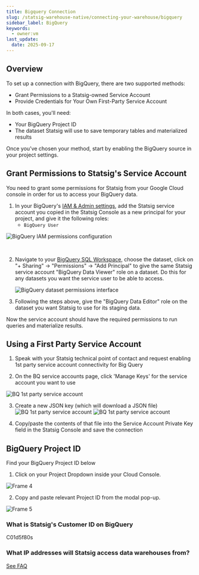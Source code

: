 ```yaml
---
title: Bigquery Connection
slug: /statsig-warehouse-native/connecting-your-warehouse/bigquery
sidebar_label: BigQuery
keywords:
  - owner:vm
last_update:
  date: 2025-09-17
---
```


## Overview

To set up a connection with BigQuery, there are two supported methods:

- Grant Permissions to a Statsig-owned Service Account 
- Provide Credentials for Your Own First-Party Service Account

In both cases, you'll need: 

- Your BigQuery Project ID
- The dataset Statsig will use to save temporary tables and materialized results

Once you’ve chosen your method, start by enabling the BigQuery source in your project settings.

## Grant Permissions to Statsig's Service Account

You need to grant some permissions for Statsig from your Google Cloud console in order for us to access your BigQuery data.

1. In your BigQuery's [IAM & Admin settings](https://console.cloud.google.com/iam-admin/), add the Statsig service account you copied in the Statsig Console as a new principal for your project, and give it the following roles:
   - `BigQuery User`

![BigQuery IAM permissions configuration](https://user-images.githubusercontent.com/87334575/198107543-b3bcc19a-3231-4128-be42-a5dd52fb168a.png)

<br />

2. Navigate to your [BigQuery SQL Workspace](https://console.cloud.google.com/bigquery), choose the dataset, click on "+ Sharing" -> "Permissions" -> "Add Principal" to give the same Statsig service account "BigQuery Data Viewer" role on a dataset. Do this for any datasets you want the service user to be able to access.

   ![BigQuery dataset permissions interface](https://user-images.githubusercontent.com/77478330/175113611-90e618ad-f6e8-4005-933e-2a5660a14466.png)

3. Following the steps above, give the "BigQuery Data Editor" role on the dataset you want Statsig to use for its staging data.

Now the service account should have the required permissions to run queries and materialize results.

## Using a First Party Service Account
1. Speak with your Statsig technical point of contact and request enabling 1st party service account connectivity for Big Query

2. On the BQ service accounts page, click 'Manage Keys' for the service account you want to use

![BQ 1st party service account](/img/1stprtybq.png)

3. Create a new JSON key (which will download a JSON file)
![BQ 1st party service account](/img/1stprtybq2.png)
![BQ 1st party service account](/img/1stprtybq3.png)

4. Copy/paste the contents of that file into the Service Account Private Key field in the Statsig Console and save the connection


## BigQuery Project ID

Find your BigQuery Project ID below

1. Click on your Project Dropdown inside your Cloud Console.

![Frame 4](https://user-images.githubusercontent.com/108023879/187518062-7027f682-d1fd-445e-9947-897e44ea929e.png)

2. Copy and paste relevant Project ID from the modal pop-up.

![Frame 5](https://user-images.githubusercontent.com/108023879/187517901-9e7fd237-8325-4254-a1bd-c75f0ea08497.png)

### What is Statsig's Customer ID on BigQuery
C01d5f80s

### What IP addresses will Statsig access data warehouses from?

[See FAQ](/data-warehouse-ingestion/faq#what-ip-addresses-will-statsig-access-data-warehouses-from)
